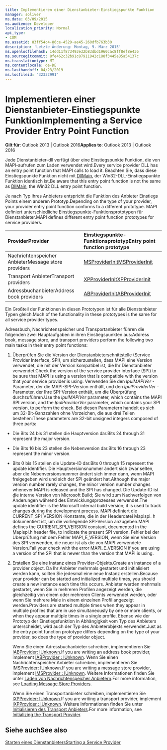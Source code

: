 ```yaml
---
title: Implementieren einer Dienstanbieter-Einstiegspunkte Funktion
manager: soliver
ms.date: 03/09/2015
ms.audience: Developer
localization_priority: Normal
api_type:
- COM
ms.assetid: 83ff54c4-86ce-4529-ae45-260dfb763b30
description: 'Letzte Änderung: Montag, 9. März 2015'
ms.openlocfilehash: 14dd11f873493e32b83dbd1960cac8ff8ef8e436
ms.sourcegitcommit: 8fe462c32b91c87911942c188f3445e85a54137c
ms.translationtype: MT
ms.contentlocale: de-DE
ms.lasthandoff: 04/23/2019
ms.locfileid: "32332991"
---
```

# <a name="implementing-a-service-provider-entry-point-function"></a><span data-ttu-id="3c043-103">Implementieren einer Dienstanbieter-Einstiegspunkte Funktion</span><span class="sxs-lookup"><span data-stu-id="3c043-103">Implementing a Service Provider Entry Point Function</span></span>

  
  
<span data-ttu-id="3c043-104">**Gilt für**: Outlook 2013 | Outlook 2016</span><span class="sxs-lookup"><span data-stu-id="3c043-104">**Applies to**: Outlook 2013 | Outlook 2016</span></span> 
  
<span data-ttu-id="3c043-105">Jede Dienstanbieter-dll verfügt über eine Einstiegspunkte Funktion, die von MAPI-aufrufen zum Laden verwendet wird.</span><span class="sxs-lookup"><span data-stu-id="3c043-105">Every service provider DLL has an entry point function that MAPI calls to load it.</span></span> <span data-ttu-id="3c043-106">Beachten Sie, dass diese Einstiegspunkte Funktion nicht mit [DllMain](https://msdn.microsoft.com/library/ms682583.aspx), der Win32-DLL-Einstiegspunkte Funktion identisch ist.</span><span class="sxs-lookup"><span data-stu-id="3c043-106">Be aware that this entry point function is not the same as [DllMain](https://msdn.microsoft.com/library/ms682583.aspx), the Win32 DLL entry point function.</span></span>
  
<span data-ttu-id="3c043-107">Je nach Typ Ihres Anbieters entspricht die Funktion des Anbieter Einstiegs Points einem anderen Prototyp.</span><span class="sxs-lookup"><span data-stu-id="3c043-107">Depending on the type of your provider, your provider entry point function conforms to a different prototype.</span></span> <span data-ttu-id="3c043-108">MAPI definiert unterschiedliche Einstiegspunkte-Funktionsprototypen für Dienstanbieter.</span><span class="sxs-lookup"><span data-stu-id="3c043-108">MAPI defines different entry point function prototypes for service providers.</span></span>
  
|<span data-ttu-id="3c043-109">**Provider**</span><span class="sxs-lookup"><span data-stu-id="3c043-109">**Provider**</span></span>|<span data-ttu-id="3c043-110">**Einstiegspunkte-Funktionsprototyp**</span><span class="sxs-lookup"><span data-stu-id="3c043-110">**Entry point function prototype**</span></span>|
|:-----|:-----|
|<span data-ttu-id="3c043-111">Nachrichtenspeicher Anbieter</span><span class="sxs-lookup"><span data-stu-id="3c043-111">Message store providers</span></span>  <br/> |[<span data-ttu-id="3c043-112">MSProviderInit</span><span class="sxs-lookup"><span data-stu-id="3c043-112">MSProviderInit</span></span>](msproviderinit.md) <br/> |
|<span data-ttu-id="3c043-113">Transport Anbieter</span><span class="sxs-lookup"><span data-stu-id="3c043-113">Transport providers</span></span>  <br/> |[<span data-ttu-id="3c043-114">XPProviderInit</span><span class="sxs-lookup"><span data-stu-id="3c043-114">XPProviderInit</span></span>](xpproviderinit.md) <br/> |
|<span data-ttu-id="3c043-115">Adressbuchanbieter</span><span class="sxs-lookup"><span data-stu-id="3c043-115">Address book providers</span></span>  <br/> |[<span data-ttu-id="3c043-116">ABProviderInit</span><span class="sxs-lookup"><span data-stu-id="3c043-116">ABProviderInit</span></span>](abproviderinit.md) <br/> |
   
<span data-ttu-id="3c043-117">Ein Großteil der Funktionen in diesen Prototypen ist für alle Dienstanbieter Typen gleich.</span><span class="sxs-lookup"><span data-stu-id="3c043-117">Much of the functionality in these prototypes is the same for all service provider types.</span></span> 
  
<span data-ttu-id="3c043-118">Adressbuch, Nachrichtenspeicher und Transportanbieter führen die folgenden zwei Hauptaufgaben in ihren Einstiegspunkten aus:</span><span class="sxs-lookup"><span data-stu-id="3c043-118">Address book, message store, and transport providers perform the following two main tasks in their entry point functions:</span></span>
  
1. <span data-ttu-id="3c043-119">Überprüfen Sie die Version der Dienstanbieterschnittstelle (Service Provider Interface, SPI), um sicherzustellen, dass MAPI eine Version verwendet, die mit der Version kompatibel ist, die Ihr Dienstanbieter verwendet.</span><span class="sxs-lookup"><span data-stu-id="3c043-119">Check the version of the service provider interface (SPI) to be sure that MAPI is using a version that is compatible with the version that your service provider is using.</span></span> <span data-ttu-id="3c043-120">Verwenden Sie den _lpulMAPIVer_ -Parameter, der die MAPI-SPI-Version enthält, und den _lpulProviderVer_ -Parameter, der Ihre SPI-Version enthält, um die Überprüfung durchzuführen.</span><span class="sxs-lookup"><span data-stu-id="3c043-120">Use the  _lpulMAPIVer_ parameter, which contains the MAPI SPI version, and the  _lpulProviderVer_ parameter, which contains your SPI version, to perform the check.</span></span> <span data-ttu-id="3c043-121">Bei diesen Parametern handelt es sich um 32-Bit-Ganzzahlen ohne Vorzeichen, die aus drei Teilen bestehen:</span><span class="sxs-lookup"><span data-stu-id="3c043-121">These parameters are 32-bit unsigned integers composed of three parts:</span></span> 
    
  - <span data-ttu-id="3c043-122">Die Bits 24 bis 31 stellen die Hauptversion dar.</span><span class="sxs-lookup"><span data-stu-id="3c043-122">Bits 24 through 31 represent the major version.</span></span>
    
  - <span data-ttu-id="3c043-123">Die Bits 16 bis 23 stellen die Nebenversion dar.</span><span class="sxs-lookup"><span data-stu-id="3c043-123">Bits 16 through 23 represent the minor version.</span></span>
    
  - <span data-ttu-id="3c043-124">Bits 0 bis 15 stellen die Update-ID dar.</span><span class="sxs-lookup"><span data-stu-id="3c043-124">Bits 0 through 15 represent the update identifier.</span></span> <span data-ttu-id="3c043-125">Die Hauptversionsnummer ändert sich zwar selten, aber die Nebenversionsnummer ändert sich immer dann, wenn MAPI freigegeben wird und sich der SPI geändert hat.</span><span class="sxs-lookup"><span data-stu-id="3c043-125">Although the major version number rarely changes, the minor version number changes whenever MAPI is released and the SPI has changed.</span></span> <span data-ttu-id="3c043-126">Die Update-ID ist die interne Version von Microsoft Build; Sie wird zum Nachverfolgen von Änderungen während des Entwicklungsprozesses verwendet.</span><span class="sxs-lookup"><span data-stu-id="3c043-126">The update identifier is the Microsoft internal build version; it is used to track changes during the development process.</span></span> <span data-ttu-id="3c043-127">MAPI definiert die CURRENT_SPI_VERSION-Konstante, die in der Headerdatei Mapispi. h dokumentiert ist, um die vorliegende SPI-Version anzugeben.</span><span class="sxs-lookup"><span data-stu-id="3c043-127">MAPI defines the CURRENT_SPI_VERSION constant, documented in the Mapispi.h header file, to indicate the present SPI version.</span></span> <span data-ttu-id="3c043-128">Fehler bei der Überprüfung mit dem Fehler MAPI_E_VERSION, wenn Sie eine Version des SPI verwenden, die neuer ist als die von MAPI verwendete Version.</span><span class="sxs-lookup"><span data-stu-id="3c043-128">Fail your check with the error MAPI_E_VERSION if you are using a version of the SPI that is newer than the version that MAPI is using.</span></span>
    
2. <span data-ttu-id="3c043-129">Erstellen Sie eine Instanz eines Provider-Objekts.</span><span class="sxs-lookup"><span data-stu-id="3c043-129">Create an instance of a provider object.</span></span> <span data-ttu-id="3c043-130">Da Ihr Anbieter mehrmals gestartet und initialisiert werden kann, sollten Sie jedesmal eine neue Instanz erstellen.</span><span class="sxs-lookup"><span data-stu-id="3c043-130">Because your provider can be started and initialized multiple times, you should create a new instance each time this occurs.</span></span> <span data-ttu-id="3c043-131">Anbieter werden mehrmals gestartet, wenn Sie in mehreren Profilen angezeigt werden, die gleichzeitig von einem oder mehreren Clients verwendet werden, oder wenn Sie mehrere Male in einem einzelnen Profil angezeigt werden.</span><span class="sxs-lookup"><span data-stu-id="3c043-131">Providers are started multiple times when they appear in multiple profiles that are in use simultaneously by one or more clients, or when they appear multiple times in a single profile.</span></span> <span data-ttu-id="3c043-132">Ebenso wie der Prototyp der Einstiegsfunktion in Abhängigkeit vom Typ des Anbieters unterscheidet, wird auch der Typ des Anbieterobjekts verwendet.</span><span class="sxs-lookup"><span data-stu-id="3c043-132">Just as the entry point function prototype differs depending on the type of your provider, so does the type of provider object.</span></span> 
    
    <span data-ttu-id="3c043-133">Wenn Sie einen Adressbuchanbieter schreiben, implementieren Sie [IABProvider: IUnknown](iabprovideriunknown.md).</span><span class="sxs-lookup"><span data-stu-id="3c043-133">If you are writing an address book provider, implement [IABProvider : IUnknown](iabprovideriunknown.md).</span></span> <span data-ttu-id="3c043-134">Wenn Sie einen Nachrichtenspeicher Anbieter schreiben, implementieren Sie [IMSProvider: IUnknown](imsprovideriunknown.md).</span><span class="sxs-lookup"><span data-stu-id="3c043-134">If you are writing a message store provider, implement [IMSProvider : IUnknown](imsprovideriunknown.md).</span></span> <span data-ttu-id="3c043-135">Weitere Informationen finden Sie unter [Laden von Nachrichtenspeicher Anbietern](loading-message-store-providers.md).</span><span class="sxs-lookup"><span data-stu-id="3c043-135">For more information, see [Loading Message Store Providers](loading-message-store-providers.md).</span></span>
    
    <span data-ttu-id="3c043-136">Wenn Sie einen Transportanbieter schreiben, implementieren Sie [IXPProvider: IUnknown](ixpprovideriunknown.md).</span><span class="sxs-lookup"><span data-stu-id="3c043-136">If you are writing a transport provider, implement [IXPProvider : IUnknown](ixpprovideriunknown.md).</span></span> <span data-ttu-id="3c043-137">Weitere Informationen finden Sie unter [Initialisieren des Transport Anbieters](initializing-the-transport-provider.md).</span><span class="sxs-lookup"><span data-stu-id="3c043-137">For more information, see [Initializing the Transport Provider](initializing-the-transport-provider.md).</span></span>
    
## <a name="see-also"></a><span data-ttu-id="3c043-138">Siehe auch</span><span class="sxs-lookup"><span data-stu-id="3c043-138">See also</span></span>



[<span data-ttu-id="3c043-139">Starten eines Dienstanbieters</span><span class="sxs-lookup"><span data-stu-id="3c043-139">Starting a Service Provider</span></span>](starting-a-service-provider.md)

